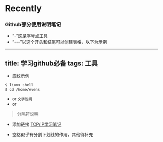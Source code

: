 # Recently

### Github部分使用说明笔记
- “-”这是序号点工具
- “---”以这个开头和结尾可以创建表格，以下为示例
---
title: 学习github必备
tags: 工具
---
- 底纹示例
```sh
$ liunx shell
$ cd /home/evens
```
- or
`文字说明`
- or
>分隔符说明
- 添加链接
[TCP/IP学习笔记](http://blog.csdn.net/qq_30651537/article/details/52021355)

- 空格似乎有分割下划线的作用，其他待补充
